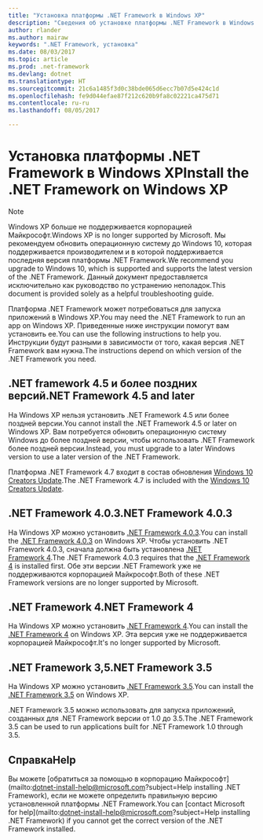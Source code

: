 ```yaml
---
title: "Установка платформы .NET Framework в Windows XP"
description: "Сведения об установке платформы .NET Framework в Windows XP."
author: rlander
ms.author: mairaw
keywords: ".NET Framework, установка"
ms.date: 08/03/2017
ms.topic: article
ms.prod: .net-framework
ms.devlang: dotnet
ms.translationtype: HT
ms.sourcegitcommit: 21c6a1485f3d0c38bde065d6ecc7b07d5e424c1d
ms.openlocfilehash: fe9d044efae87f212c620b9fa8c02221ca475d71
ms.contentlocale: ru-ru
ms.lasthandoff: 08/05/2017

---
```


# <a name="install-the-net-framework-on-windows-xp"></a><span data-ttu-id="f8992-104">Установка платформы .NET Framework в Windows XP</span><span class="sxs-lookup"><span data-stu-id="f8992-104">Install the .NET Framework on Windows XP</span></span>

> [!NOTE]
> <span data-ttu-id="f8992-105">Windows XP больше не поддерживается корпорацией Майкрософт.</span><span class="sxs-lookup"><span data-stu-id="f8992-105">Windows XP is no longer supported by Microsoft.</span></span> <span data-ttu-id="f8992-106">Мы рекомендуем обновить операционную систему до Windows 10, которая поддерживается производителем и в которой поддерживается последняя версия платформы .NET Framework.</span><span class="sxs-lookup"><span data-stu-id="f8992-106">We recommend you upgrade to Windows 10, which is supported and supports the latest version of the .NET Framework.</span></span> <span data-ttu-id="f8992-107">Данный документ предоставляется исключительно как руководство по устранению неполадок.</span><span class="sxs-lookup"><span data-stu-id="f8992-107">This document is provided solely as a helpful troubleshooting guide.</span></span>

<span data-ttu-id="f8992-108">Платформа .NET Framework может потребоваться для запуска приложений в Windows XP.</span><span class="sxs-lookup"><span data-stu-id="f8992-108">You may need the .NET Framework to run an app on Windows XP.</span></span> <span data-ttu-id="f8992-109">Приведенные ниже инструкции помогут вам установить ее.</span><span class="sxs-lookup"><span data-stu-id="f8992-109">You can use the following instructions to help you.</span></span> <span data-ttu-id="f8992-110">Инструкции будут разными в зависимости от того, какая версия .NET Framework вам нужна.</span><span class="sxs-lookup"><span data-stu-id="f8992-110">The instructions depend on which version of the .NET Framework you need.</span></span>

## <a name="net-framework-45-and-later"></a><span data-ttu-id="f8992-111">.NET framework 4.5 и более поздних версий</span><span class="sxs-lookup"><span data-stu-id="f8992-111">.NET Framework 4.5 and later</span></span>

<span data-ttu-id="f8992-112">На Windows XP нельзя установить .NET Framework 4.5 или более поздней версии.</span><span class="sxs-lookup"><span data-stu-id="f8992-112">You cannot install the .NET Framework 4.5 or later on Windows XP.</span></span> <span data-ttu-id="f8992-113">Вам потребуется обновить операционную систему Windows до более поздней версии, чтобы использовать .NET Framework более поздней версии.</span><span class="sxs-lookup"><span data-stu-id="f8992-113">Instead, you must upgrade to a later Windows version to use a later version of the .NET Framework.</span></span>

<span data-ttu-id="f8992-114">Платформа .NET Framework 4.7 входит в состав обновления [Windows 10 Creators Update](https://www.microsoft.com/software-download/windows10).</span><span class="sxs-lookup"><span data-stu-id="f8992-114">The .NET Framework 4.7 is included with the [Windows 10 Creators Update](https://www.microsoft.com/software-download/windows10).</span></span>

## <a name="net-framework-403"></a><span data-ttu-id="f8992-115">.NET Framework 4.0.3</span><span class="sxs-lookup"><span data-stu-id="f8992-115">.NET Framework 4.0.3</span></span>

<span data-ttu-id="f8992-116">На Windows XP можно установить [.NET Framework 4.0.3](http://go.microsoft.com/fwlink/?LinkID=213834).</span><span class="sxs-lookup"><span data-stu-id="f8992-116">You can install the [.NET Framework 4.0.3](http://go.microsoft.com/fwlink/?LinkID=213834) on Windows XP.</span></span> <span data-ttu-id="f8992-117">Чтобы установить .NET Framework 4.0.3, сначала должна быть установлена [.NET Framework 4](http://go.microsoft.com/fwlink/?LinkID=213834).</span><span class="sxs-lookup"><span data-stu-id="f8992-117">The .NET Framework 4.0.3 requires that the [.NET Framework 4](http://go.microsoft.com/fwlink/?LinkID=213834) is installed first.</span></span> <span data-ttu-id="f8992-118">Обе эти версии .NET Framework уже не поддерживаются корпорацией Майкрософт.</span><span class="sxs-lookup"><span data-stu-id="f8992-118">Both of these .NET Framework versions are no longer supported by Microsoft.</span></span>

## <a name="net-framework-4"></a><span data-ttu-id="f8992-119">.NET Framework 4</span><span class="sxs-lookup"><span data-stu-id="f8992-119">.NET Framework 4</span></span>

<span data-ttu-id="f8992-120">На Windows XP можно установить [.NET Framework 4](http://go.microsoft.com/fwlink/?LinkID=213834&dotnetdocs).</span><span class="sxs-lookup"><span data-stu-id="f8992-120">You can install the [.NET Framework 4](http://go.microsoft.com/fwlink/?LinkID=213834&dotnetdocs) on Windows XP.</span></span> <span data-ttu-id="f8992-121">Эта версия уже не поддерживается корпорацией Майкрософт.</span><span class="sxs-lookup"><span data-stu-id="f8992-121">It's no longer supported by Microsoft.</span></span>

## <a name="net-framework-35"></a><span data-ttu-id="f8992-122">.NET Framework 3,5</span><span class="sxs-lookup"><span data-stu-id="f8992-122">.NET Framework 3.5</span></span>

<span data-ttu-id="f8992-123">На Windows XP можно установить [.NET Framework 3.5](http://go.microsoft.com/fwlink/?LinkID=213834&dotnetdocs).</span><span class="sxs-lookup"><span data-stu-id="f8992-123">You can install the [.NET Framework 3.5](http://go.microsoft.com/fwlink/?LinkID=213834&dotnetdocs) on Windows XP.</span></span>

<span data-ttu-id="f8992-124">.NET Framework 3.5 можно использовать для запуска приложений, созданных для .NET Framework версии от 1.0 до 3.5.</span><span class="sxs-lookup"><span data-stu-id="f8992-124">The .NET Framework 3.5 can be used to run applications built for .NET Framework 1.0 through 3.5.</span></span>

## <a name="help"></a><span data-ttu-id="f8992-125">Справка</span><span class="sxs-lookup"><span data-stu-id="f8992-125">Help</span></span>

<span data-ttu-id="f8992-126">Вы можете [обратиться за помощью в корпорацию Майкрософт](mailto:dotnet-install-help@microsoft.com?subject=Help installing .NET Framework), если не можете определить правильную версию установленной платформы .NET Framework.</span><span class="sxs-lookup"><span data-stu-id="f8992-126">You can [contact Microsoft for help](mailto:dotnet-install-help@microsoft.com?subject=Help installing .NET Framework) if you cannot get the correct version of the .NET Framework installed.</span></span>

